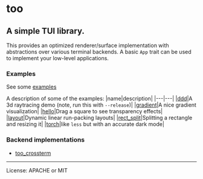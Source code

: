 # too

## A simple TUI library.

This provides an optimized renderer/surface implementation with abstractions over various terminal backends. A basic `App` trait can be used to implement your low-level applications.

### Examples

See some [examples](https://github.com/museun/too/tree/dev/too/examples)

A description of some of the examples:
|name|description|
|---|---|
|[ddd](https://github.com/museun/too/tree/dev/too/examples/ddd.rs)|A 3d raytracing demo (note, run this with `--release`)|
|[gradient](https://github.com/museun/too/tree/dev/too/examples/gradient.rs)|A nice gradient visualization|
|[hello](https://github.com/museun/too/tree/dev/too/examples/hello.rs)|Drag a square to see transparency effects|
|[layout](https://github.com/museun/too/tree/dev/too/examples/layout.rs)|Dynamic linear run-packing layouts|
|[rect_split](https://github.com/museun/too/tree/dev/too/examples/rect_split.rs)|Splitting a rectangle and resizing it|
|[torch](https://github.com/museun/too/tree/dev/too/examples/torch.rs)|like `less` but with an accurate dark mode|

### Backend implementations

- [too_crossterm](https://crates.io/too_crossterm)

---

License: APACHE or MIT
